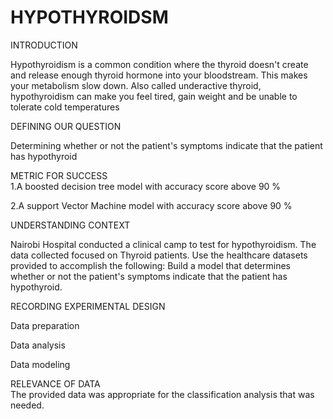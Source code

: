 # HYPOTHYROIDSM

INTRODUCTION  

Hypothyroidism is a common condition where the thyroid doesn't create and release enough thyroid hormone into your bloodstream. This makes your metabolism slow down. Also called underactive thyroid, hypothyroidism can make you feel tired, gain weight and be unable to tolerate cold temperatures  

DEFINING OUR QUESTION 

Determining whether or not the patient's symptoms indicate that the patient has hypothyroid  

METRIC FOR SUCCESS  
1.A boosted decision tree model with accuracy score above 90 % 

2.A support Vector Machine model with accuracy score above 90 %  

UNDERSTANDING CONTEXT

Nairobi Hospital conducted a clinical camp to test for hypothyroidism. The data collected focused on Thyroid patients. Use the healthcare datasets provided to accomplish the following:  Build a model that determines whether or not the patient's symptoms indicate that the patient has hypothyroid. 

RECORDING EXPERIMENTAL DESIGN  


Data preparation 

Data analysis 

Data modeling  

RELEVANCE OF DATA  
The provided data was appropriate for the classification analysis that was needed.
